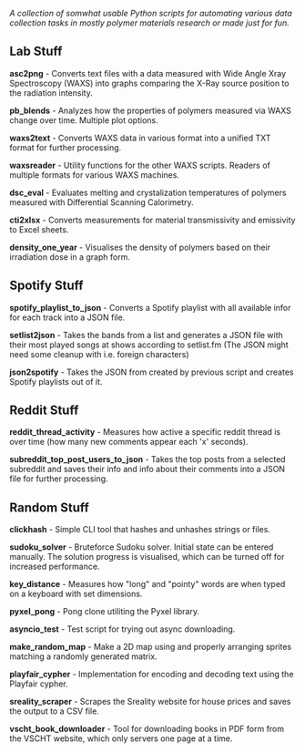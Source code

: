 *A collection of somwhat usable Python scripts for automating various data collection tasks in mostly polymer materials research or made just for fun.*

## Lab Stuff

**asc2png** - Converts text files with a data measured with Wide Angle Xray Spectroscopy (WAXS) into graphs comparing the X-Ray source position to the radiation intensity.

**pb_blends** - Analyzes how the properties of polymers measured via WAXS change over time. Multiple plot options.

**waxs2text** - Converts WAXS data in various format into a unified TXT format for further processing.

**waxsreader** - Utility functions for the other WAXS scripts. Readers of multiple formats for various WAXS machines.

**dsc_eval** - Evaluates melting and crystalization temperatures of polymers measured with Differential Scanning Calorimetry.

**cti2xlsx** - Converts measurements for material transmissivity and emissivity to Excel sheets.

**density_one_year** - Visualises the density of polymers based on their irradiation dose in a graph form.


## Spotify Stuff

**spotify_playlist_to_json** - Converts a Spotify playlist with all available infor for each track into a JSON file.

**setlist2json** - Takes the bands from a list and generates a JSON file with their most played songs at shows according to setlist.fm (The JSON might need some cleanup with i.e. foreign characters)

**json2spotify** - Takes the JSON from created by previous script and creates Spotify playlists out of it.


## Reddit Stuff

**reddit_thread_activity** - Measures how active a specific reddit thread is over time (how many new comments appear each 'x' seconds).

**subreddit_top_post_users_to_json** - Takes the top posts from a selected subreddit and saves their info and info about their comments into a JSON file for further processing.


## Random Stuff

**clickhash** - Simple CLI tool that hashes and unhashes strings or files.

**sudoku_solver** - Bruteforce Sudoku solver. Initial state can be entered manually. The solution progress is visualised, which can be turned off for increased performance.

**key_distance** - Measures how "long" and "pointy" words are when typed on a keyboard with set dimensions.

**pyxel_pong** - Pong clone utiliting the Pyxel library.

**asyncio_test** - Test script for trying out async downloading.

**make_random_map** - Make a 2D map using and properly arranging sprites matching a randomly generated matrix.

**playfair_cypher** - Implementation for encoding and decoding text using the Playfair cypher.

**sreality_scraper** - Scrapes the Sreality website for house prices and saves the output to a CSV file.

**vscht_book_downloader** - Tool for downloading books in PDF form from the VSCHT website, which only servers one page at a time.

